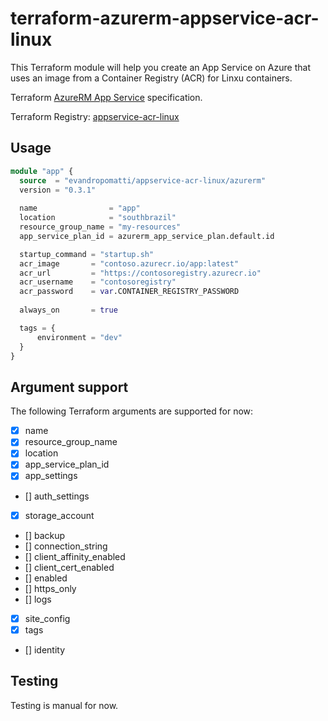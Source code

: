 # terraform-azurerm-appservice-acr-linux

This Terraform module will help you create an App Service on Azure that uses an image from a Container Registry (ACR) for Linxu containers.

Terraform [AzureRM App Service](https://www.terraform.io/docs/providers/azurerm/r/app_service.html) specification.

Terraform Registry: [appservice-acr-linux](https://registry.terraform.io/modules/evandropomatti/appservice-acr-linux/azurerm)

## Usage

```terraform
module "app" {
  source  = "evandropomatti/appservice-acr-linux/azurerm"
  version = "0.3.1"
  
  name                = "app"
  location            = "southbrazil"
  resource_group_name = "my-resources"
  app_service_plan_id = azurerm_app_service_plan.default.id

  startup_command = "startup.sh"
  acr_image       = "contoso.azurecr.io/app:latest"
  acr_url         = "https://contosoregistry.azurecr.io" 
  acr_username    = "contosoregistry"
  acr_password    = var.CONTAINER_REGISTRY_PASSWORD
  
  always_on       = true

  tags = {
      environment = "dev"
  }
}

```

## Argument support

The following Terraform arguments are supported for now:

- [x] name
- [x] resource_group_name
- [x] location
- [x] app_service_plan_id
- [x] app_settings
- [] auth_settings
- [x] storage_account
- [] backup
- [] connection_string
- [] client_affinity_enabled
- [] client_cert_enabled
- [] enabled
- [] https_only
- [] logs
- [x] site_config
- [x] tags
- [] identity

## Testing

Testing is manual for now.